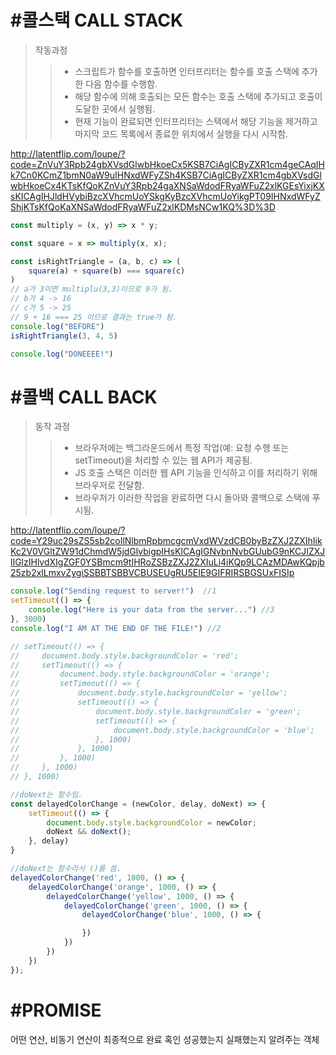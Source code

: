 # #콜스택 CALL STACK
>작동과정
>>- 스크립트가 함수를 호출하면 인터프리터는 함수를 호출 스택에 추가한 다음 함수를 수행함.
>>- 해당 함수에 의해 호출되는 모든 함수는 호출 스택에 추가되고 호출이 도달한 곳에서 실행됨.
>>- 현재 기능이 완료되면 인터프리터는 스택에서 해당 기능을 제거하고 마지막 코드 목록에서 종료한 위치에서 실행을 다시 시작함.

http://latentflip.com/loupe/?code=ZnVuY3Rpb24gbXVsdGlwbHkoeCx5KSB7CiAgICByZXR1cm4geCAqIHk7Cn0KCmZ1bmN0aW9uIHNxdWFyZSh4KSB7CiAgICByZXR1cm4gbXVsdGlwbHkoeCx4KTsKfQoKZnVuY3Rpb24gaXNSaWdodFRyaWFuZ2xlKGEsYixjKXsKICAgIHJldHVybiBzcXVhcmUoYSkgKyBzcXVhcmUoYikgPT09IHNxdWFyZShjKTsKfQoKaXNSaWdodFRyaWFuZ2xlKDMsNCw1KQ%3D%3D

```js
const multiply = (x, y) => x * y;

const square = x => multiply(x, x);

const isRightTriangle = (a, b, c) => (
    square(a) + square(b) === square(c)
)
// a가 3이면 multiplu(3,3)이므로 9가 됨.
// b가 4 -> 16
// c가 5 -> 25
// 9 + 16 === 25 이므로 결과는 true가 됨.
console.log("BEFORE")
isRightTriangle(3, 4, 5)

console.log("DONEEEE!")
```

# #콜백 CALL BACK
>동작 과정
>>- 브라우저에는 백그라운드에서 특정 작업(예: 요청 수행 또는 setTimeout)을 처리할 수 있는 웹 API가 제공됨.
>>- JS 호출 스택은 이러한 웹 API 기능을 인식하고 이를 처리하기 위해 브라우저로 전달함.
>>- 브라우저가 이러한 작업을 완료하면 다시 돌아와 콜백으로 스택에 푸시됨.

http://latentflip.com/loupe/?code=Y29uc29sZS5sb2coIlNlbmRpbmcgcmVxdWVzdCB0byBzZXJ2ZXIhIikKc2V0VGltZW91dChmdW5jdGlvbigpIHsKICAgIGNvbnNvbGUubG9nKCJIZXJlIGlzIHlvdXIgZGF0YSBmcm9tIHRoZSBzZXJ2ZXIuLi4iKQp9LCAzMDAwKQpjb25zb2xlLmxvZygiSSBBTSBBVCBUSEUgRU5EIE9GIFRIRSBGSUxFISIp

```js
console.log("Sending request to server!")  //1
setTimeout(() => {
    console.log("Here is your data from the server...") //3
}, 3000)
console.log("I AM AT THE END OF THE FILE!") //2
```
```js
// setTimeout(() => {
//     document.body.style.backgroundColor = 'red';
//     setTimeout(() => {
//         document.body.style.backgroundColor = 'orange';
//         setTimeout(() => {
//             document.body.style.backgroundColor = 'yellow';
//             setTimeout(() => {
//                 document.body.style.backgroundColor = 'green';
//                 setTimeout(() => {
//                     document.body.style.backgroundColor = 'blue';
//                 }, 1000)
//             }, 1000)
//         }, 1000)
//     }, 1000)
// }, 1000)

//doNext는 함수임.
const delayedColorChange = (newColor, delay, doNext) => {
    setTimeout(() => {
        document.body.style.backgroundColor = newColor;
        doNext && doNext();
    }, delay)
}

//doNext는 함수라서 ()를 씀.
delayedColorChange('red', 1000, () => {
    delayedColorChange('orange', 1000, () => {
        delayedColorChange('yellow', 1000, () => {
            delayedColorChange('green', 1000, () => {
                delayedColorChange('blue', 1000, () => {

                })
            })
        })
    })
});
```

# #PROMISE
어떤 연산, 비동기 연산이 최종적으로 완료 혹인 성공했는지 실패했는지 알려주는 객체













